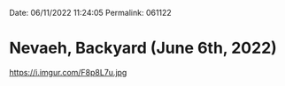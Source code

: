 
Date: 06/11/2022 11:24:05
Permalink: 061122

# Nevaeh, Backyard (June 6th, 2022)

https://i.imgur.com/F8p8L7u.jpg
